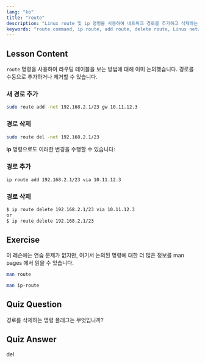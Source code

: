 ```yaml
---
lang: "ko"
title: "route"
description: "Linux route 및 ip 명령을 사용하여 네트워크 경로를 추가하고 삭제하는 방법을 배웁니다. 초보자 및 중급 사용자를 위한 라우팅 테이블 관리를 이해합니다."
keywords: "route command, ip route, add route, delete route, Linux networking, routing table, Linux tutorial, beginner guide"
---
```


## Lesson Content

`route` 명령을 사용하여 라우팅 테이블을 보는 방법에 대해 이미 논의했습니다. 경로를 수동으로 추가하거나 제거할 수 있습니다.

### 새 경로 추가

```bash
sudo route add -net 192.168.2.1/23 gw 10.11.12.3
```

### 경로 삭제

```bash
sudo route del -net 192.168.2.1/23
```

**ip** 명령으로도 이러한 변경을 수행할 수 있습니다:

### 경로 추가

```bash
ip route add 192.168.2.1/23 via 10.11.12.3
```

### 경로 삭제

```bash
$ ip route delete 192.168.2.1/23 via 10.11.12.3
or
$ ip route delete 192.168.2.1/23
```

## Exercise

이 레슨에는 연습 문제가 없지만, 여기서 논의된 명령에 대한 더 많은 정보를 man pages 에서 읽을 수 있습니다.

```bash
man route
```

```bash
man ip-route
```

## Quiz Question

경로를 삭제하는 명령 플래그는 무엇입니까?

## Quiz Answer

del
